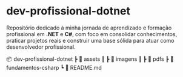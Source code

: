 # dev-profissional-dotnet
Repositório dedicado à minha jornada de aprendizado e formação profissional em **.NET** e **C#**, com foco em consolidar conhecimentos, praticar projetos reais e construir uma base sólida para atuar como desenvolvedor profissional.

📦 dev-profissional-dotnet
 ┣ 📂 assets
 ┃ ┣ 📂 imagens
 ┃ ┣ 📂 pdfs
 ┣ 📂 fundamentos-csharp
 ┗ 📜 README.md